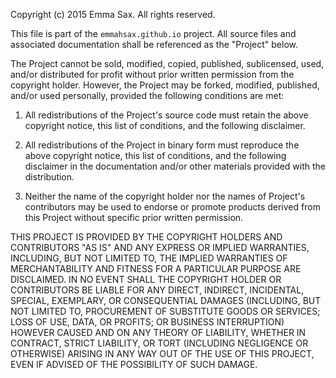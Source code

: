 Copyright (c) 2015 Emma Sax. All rights reserved.

This file is part of the `emmahsax.github.io` project. All source files and associated documentation shall be referenced as the "Project" below.

The Project cannot be sold, modified, copied, published, sublicensed, used, and/or distributed for profit without prior written permission from the copyright holder. However, the Project may be forked, modified, published, and/or used personally, provided the following conditions are met:

1. All redistributions of the Project's source code must retain the above copyright notice, this list of conditions, and the following disclaimer.

2. All redistributions of the Project in binary form must reproduce the above copyright notice, this list of conditions, and the following disclaimer in the documentation and/or other materials provided with the distribution.

3. Neither the name of the copyright holder nor the names of Project's contributors may be used to endorse or promote products derived from this Project without specific prior written permission.

THIS PROJECT IS PROVIDED BY THE COPYRIGHT HOLDERS AND CONTRIBUTORS "AS IS" AND ANY EXPRESS OR IMPLIED WARRANTIES, INCLUDING, BUT NOT LIMITED TO, THE IMPLIED WARRANTIES OF MERCHANTABILITY AND FITNESS FOR A PARTICULAR PURPOSE ARE DISCLAIMED. IN NO EVENT SHALL THE COPYRIGHT HOLDER OR CONTRIBUTORS BE LIABLE FOR ANY DIRECT, INDIRECT, INCIDENTAL, SPECIAL, EXEMPLARY, OR CONSEQUENTIAL DAMAGES (INCLUDING, BUT NOT LIMITED TO, PROCUREMENT OF SUBSTITUTE GOODS OR SERVICES; LOSS OF USE, DATA, OR PROFITS; OR BUSINESS INTERRUPTION) HOWEVER CAUSED AND ON ANY THEORY OF LIABILITY, WHETHER IN CONTRACT, STRICT LIABILITY, OR TORT (INCLUDING NEGLIGENCE OR OTHERWISE) ARISING IN ANY WAY OUT OF THE USE OF THIS PROJECT, EVEN IF ADVISED OF THE POSSIBILITY OF SUCH DAMAGE.
